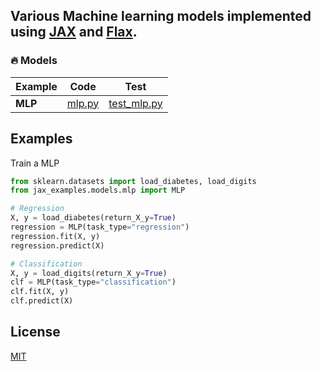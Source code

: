## Various Machine learning models implemented using [JAX](https://jax.readthedocs.io/en/latest/index.html) and [Flax](https://github.com/google/flax).

### 🔥 Models 

| Example | Code| Test |
|--- | --- | --- |
|**MLP**| [mlp.py](src/jax_examples/models/mlp.py)|[test_mlp.py](tests/test_mlp.py)|

## Examples

Train a MLP
```python
from sklearn.datasets import load_diabetes, load_digits
from jax_examples.models.mlp import MLP

# Regression
X, y = load_diabetes(return_X_y=True)
regression = MLP(task_type="regression")
regression.fit(X, y)
regression.predict(X)

# Classification
X, y = load_digits(return_X_y=True)
clf = MLP(task_type="classification")
clf.fit(X, y)
clf.predict(X)

```

## License

[MIT](LICENSE.md)
